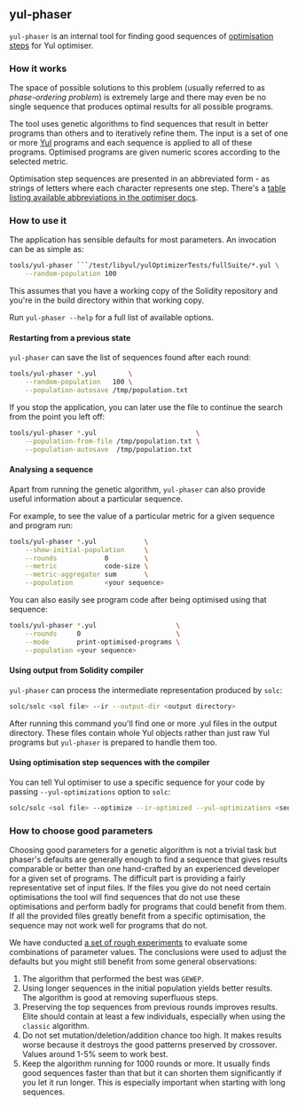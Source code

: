 ## yul-phaser
`yul-phaser` is an internal tool for finding good sequences of [optimisation steps](/libyul/optimiser/README.md) for Yul optimiser.

### How it works
The space of possible solutions to this problem (usually referred to as _phase-ordering problem_) is extremely large and there may even be no single sequence that produces optimal results for all possible programs.

The tool uses genetic algorithms to find sequences that result in better programs than others and to iteratively refine them.
The input is a set of one or more [Yul](/docs/yul.rst) programs and each sequence is applied to all of these programs.
Optimised programs are given numeric scores according to the selected metric.

Optimisation step sequences are presented in an abbreviated form - as strings of letters where each character represents one step.
There's a [table listing available abbreviations in the optimiser docs](/docs/yul.rst#optimization-step-sequence).

### How to use it
The application has sensible defaults for most parameters.
An invocation can be as simple as:

``` bash
tools/yul-phaser ```/test/libyul/yulOptimizerTests/fullSuite/*.yul \
    --random-population 100
```

This assumes that you have a working copy of the Solidity repository and you're in the build directory within that working copy.

Run `yul-phaser --help` for a full list of available options.

#### Restarting from a previous state
`yul-phaser` can save the list of sequences found after each round:

``` bash
tools/yul-phaser *.yul        \
    --random-population   100 \
    --population-autosave /tmp/population.txt
```

If you stop the application, you can later use the file to continue the search from the point you left off:

``` bash
tools/yul-phaser *.yul                         \
    --population-from-file /tmp/population.txt \
    --population-autosave  /tmp/population.txt
```

#### Analysing a sequence
Apart from running the genetic algorithm, `yul-phaser` can also provide useful information about a particular sequence.

For example, to see the value of a particular metric for a given sequence and program run:
``` bash
tools/yul-phaser *.yul            \
    --show-initial-population     \
    --rounds            0         \
    --metric            code-size \
    --metric-aggregator sum       \
    --population        <your sequence>
```

You can also easily see program code after being optimised using that sequence:
``` bash
tools/yul-phaser *.yul                    \
    --rounds     0                        \
    --mode       print-optimised-programs \
    --population <your sequence>
```

#### Using output from Solidity compiler
`yul-phaser` can process the intermediate representation produced by `solc`:

``` bash
solc/solc <sol file> --ir --output-dir <output directory>
```

After running this command you'll find one or more .yul files in the output directory.
These files contain whole Yul objects rather than just raw Yul programs but `yul-phaser` is prepared to handle them too.

#### Using optimisation step sequences with the compiler
You can tell Yul optimiser to use a specific sequence for your code by passing `--yul-optimizations` option to `solc`:

``` bash
solc/solc <sol file> --optimize --ir-optimized --yul-optimizations <sequence>
```

### How to choose good parameters
Choosing good parameters for a genetic algorithm is not a trivial task but phaser's defaults are generally enough to find a sequence that gives results comparable or better than one hand-crafted by an experienced developer for a given set of programs.
The difficult part is providing a fairly representative set of input files.
If the files you give do not need certain optimisations the tool will find sequences that do not use these optimisations and perform badly for programs that could benefit from them.
If all the provided files greatly benefit from a specific optimisation, the sequence may not work well for programs that do not.

We have conducted [a set of rough experiments](https://github.com/ethereum/solidity/issues/7806#issuecomment-598644491) to evaluate some combinations of parameter values.
The conclusions were used to adjust the defaults but you might still benefit from some general observations:

1. The algorithm that performed the best was `GEWEP`.
2. Using longer sequences in the initial population yields better results. The algorithm is good at removing superfluous steps.
3. Preserving the top sequences from previous rounds improves results. Elite should contain at least a few individuals, especially when using the `classic` algorithm.
4. Do not set mutation/deletion/addition chance too high. It makes results worse because it destroys the good patterns preserved by crossover. Values around 1-5% seem to work best.
5. Keep the algorithm running for 1000 rounds or more. It usually finds good sequences faster than that but it can shorten them significantly if you let it run longer. This is especially important when starting with long sequences.
